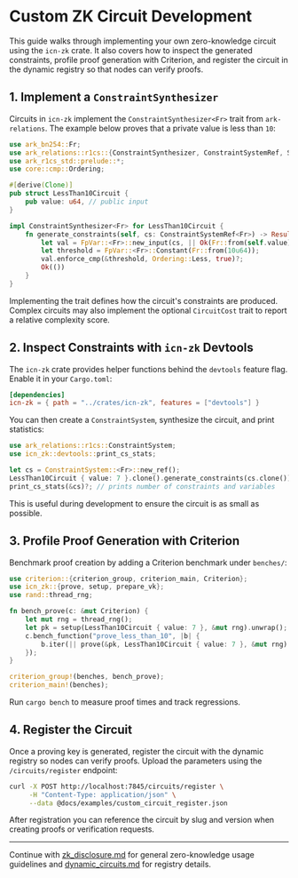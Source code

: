 # Custom ZK Circuit Development

This guide walks through implementing your own zero-knowledge circuit using the `icn-zk` crate. It also covers how to inspect the generated constraints, profile proof generation with Criterion, and register the circuit in the dynamic registry so that nodes can verify proofs.

## 1. Implement a `ConstraintSynthesizer`

Circuits in `icn-zk` implement the `ConstraintSynthesizer<Fr>` trait from `ark-relations`. The example below proves that a private value is less than `10`:

```rust
use ark_bn254::Fr;
use ark_relations::r1cs::{ConstraintSynthesizer, ConstraintSystemRef, SynthesisError};
use ark_r1cs_std::prelude::*;
use core::cmp::Ordering;

#[derive(Clone)]
pub struct LessThan10Circuit {
    pub value: u64, // public input
}

impl ConstraintSynthesizer<Fr> for LessThan10Circuit {
    fn generate_constraints(self, cs: ConstraintSystemRef<Fr>) -> Result<(), SynthesisError> {
        let val = FpVar::<Fr>::new_input(cs, || Ok(Fr::from(self.value)))?;
        let threshold = FpVar::<Fr>::Constant(Fr::from(10u64));
        val.enforce_cmp(&threshold, Ordering::Less, true)?;
        Ok(())
    }
}
```

Implementing the trait defines how the circuit's constraints are produced. Complex circuits may also implement the optional `CircuitCost` trait to report a relative complexity score.

## 2. Inspect Constraints with `icn-zk` Devtools

The `icn-zk` crate provides helper functions behind the `devtools` feature flag. Enable it in your `Cargo.toml`:

```toml
[dependencies]
icn-zk = { path = "../crates/icn-zk", features = ["devtools"] }
```

You can then create a `ConstraintSystem`, synthesize the circuit, and print statistics:

```rust
use ark_relations::r1cs::ConstraintSystem;
use icn_zk::devtools::print_cs_stats;

let cs = ConstraintSystem::<Fr>::new_ref();
LessThan10Circuit { value: 7 }.clone().generate_constraints(cs.clone())?;
print_cs_stats(&cs)?; // prints number of constraints and variables
```

This is useful during development to ensure the circuit is as small as possible.

## 3. Profile Proof Generation with Criterion

Benchmark proof creation by adding a Criterion benchmark under `benches/`:

```rust
use criterion::{criterion_group, criterion_main, Criterion};
use icn_zk::{prove, setup, prepare_vk};
use rand::thread_rng;

fn bench_prove(c: &mut Criterion) {
    let mut rng = thread_rng();
    let pk = setup(LessThan10Circuit { value: 7 }, &mut rng).unwrap();
    c.bench_function("prove_less_than_10", |b| {
        b.iter(|| prove(&pk, LessThan10Circuit { value: 7 }, &mut rng).unwrap());
    });
}

criterion_group!(benches, bench_prove);
criterion_main!(benches);
```

Run `cargo bench` to measure proof times and track regressions.

## 4. Register the Circuit

Once a proving key is generated, register the circuit with the dynamic registry so nodes can verify proofs. Upload the parameters using the `/circuits/register` endpoint:

```bash
curl -X POST http://localhost:7845/circuits/register \
     -H "Content-Type: application/json" \
     --data @docs/examples/custom_circuit_register.json
```

After registration you can reference the circuit by slug and version when creating proofs or verification requests.

---

Continue with [zk_disclosure.md](zk_disclosure.md) for general zero-knowledge usage guidelines and [dynamic_circuits.md](dynamic_circuits.md) for registry details.
